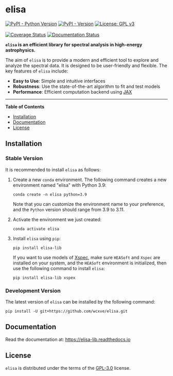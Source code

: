 # elisa

[![PyPI - Python Version](https://img.shields.io/pypi/pyversions/elisa-lib?color=blue&logo=Python&logoColor=white&style=for-the-badge)](https://pypi.org/project/elisa-lib)
[![PyPI - Version](https://img.shields.io/pypi/v/elisa-lib?color=blue&logo=PyPI&logoColor=white&style=for-the-badge)](https://pypi.org/project/elisa-lib)
[![License: GPL v3](https://img.shields.io/github/license/wcxve/elisa?color=blue&logo=open-source-initiative&logoColor=white&style=for-the-badge)](https://www.gnu.org/licenses/gpl-3.0)<br><br>
[![Coverage Status](https://img.shields.io/coverallsCoverage/github/wcxve/elisa?logo=Coveralls&logoColor=white&style=for-the-badge)](https://coveralls.io/github/wcxve/elisa)
[![Documentation Status](https://img.shields.io/readthedocs/elisa-lib?logo=Read-the-Docs&logoColor=white&style=for-the-badge)](https://elisa-lib.readthedocs.io/en/latest/?badge=latest)

**`elisa` is an efficient library for spectral analysis in high-energy astrophysics.**

The aim of `elisa` is to provide a modern and efficient tool to explore and
analyze the spectral data. It is designed to be user-friendly and flexible.
The key features of `elisa` include:

- **Easy to Use**: Simple and intuitive interfaces
- **Robustness**: Use the state-of-the-art algorithm to fit and test models
- **Performance**: Efficient computation backend using [JAX](https://jax.readthedocs.io/en/latest/notebooks/quickstart.html)

-----

**Table of Contents**

- [Installation](#installation)
- [Documentation](#documentation)
- [License](#license)

## Installation

### Stable Version

It is recommended to install `elisa` as follows:

1. Create a new `conda` environment. The following command creates a new
   environment named "elisa" with Python 3.9:

    ```console
    conda create -n elisa python=3.9
    ```

   Note that you can customize the environment name to your preference,
   and the `Python` version should range from 3.9 to 3.11.

2. Activate the environment we just created:

    ```console
    conda activate elisa
    ```

3. Install `elisa` using `pip`:

    ```console
    pip install elisa-lib
    ```

   If you want to use models of [Xspec](https://heasarc.gsfc.nasa.gov/xanadu/xspec/manual/Models.html),
   make sure `HEASoft` and `Xspec` are installed on your system, and the
   `HEASoft` environment is initialized, then use the following command to
   install `elisa`:

    ```console
    pip install elisa-lib xspex
    ```


### Development Version
The latest version of `elisa` can be installed by the following command:

   ```console
   pip install -U git+https://github.com/wcxve/elisa.git
   ```


## Documentation

Read the documentation at: https://elisa-lib.readthedocs.io

## License

`elisa` is distributed under the terms of the [GPL-3.0](https://www.gnu.org/licenses/gpl-3.0-standalone.html) license.
